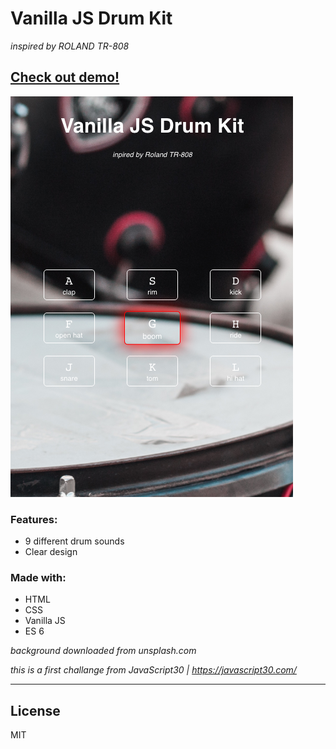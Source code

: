 # Vanilla JS Drum Kit
_inspired by ROLAND TR-808_


## [Check out demo!](https://mmazurkiewicz.github.io/Vanilla-JS-Drum-Kit/)


![](sreenshot.png "Vanilla JS Drum Kit")
### Features:

* 9 different drum sounds
* Clear design

### Made with:
* HTML
* CSS
* Vanilla JS
* ES 6

_background downloaded from unsplash.com_

_this is a first challange from JavaScript30 | https://javascript30.com/_
___

License
----

MIT
